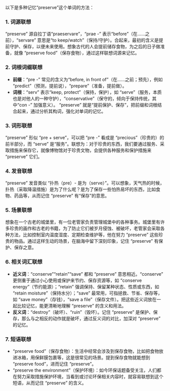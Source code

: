 以下是多种记忆“preserve”这个单词的方法：

### 1. 词源联想
“preserve” 源自拉丁语“praeservare”，“prae -” 表示“before”（在……之前），“servare” 意思是“to keep/watch”（保持/守护）。合起来，最初的含义是提前守护、保存，以便未来使用。想象古代的人会提前储存食物，为之后的日子做准备，就像 “preserve food”（保存食物），通过这样联想词源来记忆。

### 2. 词根词缀联想
 - **前缀**：“pre -” 常见的含义为“before, in front of”（在……之前；预先），例如 “predict”（预测，提前说），“prepare”（准备，提前做）。
 - **词根**：“serv” 表示“keep, protect”（保持，保护），如 “serve”（服务，本质也是对他人的一种守护），“conservative”（保守的，倾向于保持传统，其中“con -” 加强意义）。
 “preserve” 就是“提前保护、保存”，把前缀和词根结合起来，通过分析其构词，强化对单词的记忆。

### 3. 词形联想
 “preserve” 形似 “pre + serve”，可以把 “pre -” 看成是 “precious”（珍贵的）的前半部分，而 “serve” 是“服务”。联想为：对于珍贵的东西，我们要通过服务、采取措施来保存它，就像博物馆对于珍贵文物，会提供各种服务和保护措施来 “preserve” 它们。

### 4. 发音联想
 “preserve” 发音类似 “扑热（pre）- 是为（serve）”。可以想象，天气热的时候，扑热（采取降温措施）是为了什么呢？是为了保存一些怕热易坏的东西，比如食物、药品等，从而记住 “preserve” 有“保存”的意思。

### 5. 场景联想
想象在一个古老的城堡里，有一位老管家负责管理城堡中的各种事务。城堡里有许多珍贵的画作和古老的书籍，为了防止它们被岁月侵蚀、被破坏，老管家会采取各种方法，比如控制室内温度湿度、定期检查维护等，他在努力 “preserve” 这些珍贵的物品。通过这样生动的场景，在脑海中留下深刻印象，记住 “preserve” 有保护、保存之意。

### 6. 相关词汇联想
 - **近义词**：“conserve”“retain”“save” 都和 “preserve” 意思相近。“conserve” 更侧重于通过小心使用或保护来节约、保存资源等，如 “conserve energy”（节约能源）；“retain” 强调保持、保留某种状态、性质或东西，如 “retain moisture”（保持水分）；“save” 最常用，可指拯救、节省、保存等，如 “save money”（存钱），“save a file”（保存文件）。把这些近义词放在一起比较记忆，能更清晰地理解 “preserve” 的含义和用法。
 - **反义词**：“destroy”（破坏）、“ruin”（毁坏）。记住 “preserve” 是保护、保存，那么与之相反的动作就是破坏，通过反义词的对比，加深对 “preserve” 的记忆。

### 7. 短语联想
 - “preserve food”（保存食物）：生活中经常会涉及到保存食物，比如把食物放进冰箱，用保鲜膜包裹等，这是很常见的场景。提到保存食物就能想到 “preserve food”，进而记住 “preserve”。
 - “preserve the environment”（保护环境）：如今环保话题备受关注，人们都在努力采取措施保护环境，当看到或讨论环保相关内容时，就容易联想到这个短语，从而记住 “preserve” 的含义。 